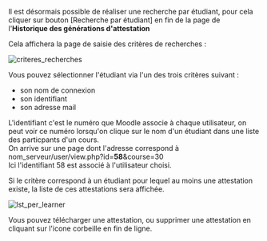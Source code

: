 Il est désormais possible de réaliser une recherche par étudiant, pour cela cliquer sur bouton [Recherche par étudiant] en fin de la page de 
l'**Historique des générations d'attestation**  
  
Cela affichera la page de saisie des critères de recherches :  

![criteres_recherches](https://user-images.githubusercontent.com/64774219/116049356-7ab58400-a676-11eb-9acd-775a355dd578.jpg)

Vous pouvez sélectionner l'étudiant via l'un des trois critères suivant :
  - son nom de connexion
  - son identifiant
  - son adresse mail

L'identifiant c'est le numéro que Moodle associe à chaque utilisateur, on peut voir ce numéro lorsqu'on clique sur le nom d'un étudiant dans une liste des particpants d'un cours.  
On arrive sur une page dont l'adresse correspond à nom_serveur/user/view.php?id=**58**&course=30  
Ici l'identifiant 58 est associé à l'utilisateur choisi.

Si le critère correspond à un étudiant pour lequel au moins une attestation existe, la liste de ces attestations sera affichée.  

![lst_per_learner](https://user-images.githubusercontent.com/64774219/116051286-b3eef380-a678-11eb-8995-bccfd3db581f.png)  

Vous pouvez télécharger une attestation, ou supprimer une attestation en cliquant sur l'icone corbeille en fin de ligne.


